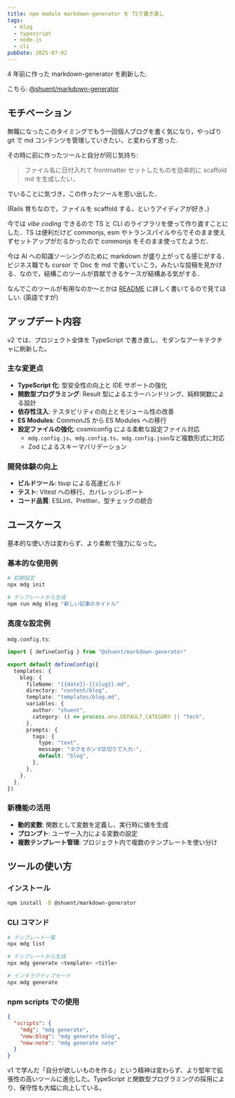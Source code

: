 ```yaml
---
title: npm module markdown-generator を TSで書き直し
tags:
  - blog
  - typescript
  - node.js
  - cli
pubDate: 2025-07-02
---
```


4 年前に作った markdown-generator を刷新した.

こちら: [@shuent/markdown-generator](https://www.npmjs.com/package/@shuent/markdown-generator)

## モチベーション

無職になったこのタイミングでもう一回個人ブログを書く気になり，やっぱり git で md コンテンツを管理していきたい，と変わらず思った.

その時に前に作ったツールと自分が同じ気持ち:

> ファイル名に日付入れて frontmatter セットしたものを効率的に scaffold md を生成したい，

でいることに気づき，この作ったツールを思い出した．

(Rails 育ちなので，ファイルを scaffold する，というアイディアが好き．)

今では _vibe coding_ できるので TS と CLI のライブラリを使って作り直すことにした．TS は便利だけど commonjs, esm やトランスパイルやらでそのまま使えずセットアップがだるかったので commonjs をそのまま使ってたようだ．

今は AI への知識ソーシングのために markdown が盛り上がってる感じがする．ビジネス職でも cursor で Doc を md で書いていこう，みたいな投稿を見かける．なので，結構このツールが貢献できるケースが結構ある気がする．

なんでこのツールが有用なのか〜とかは [README](https://github.com/shuent/markdown-generator) に詳しく書いてるので見てほしい. (英語ですが)

## アップデート内容

v2 では、プロジェクト全体を TypeScript で書き直し、モダンなアーキテクチャに刷新した。

### 主な変更点

- **TypeScript 化**: 型安全性の向上と IDE サポートの強化
- **関数型プログラミング**: Result 型によるエラーハンドリング、純粋関数による設計
- **依存性注入**: テスタビリティの向上とモジュール性の改善
- **ES Modules**: CommonJS から ES Modules への移行
- **設定ファイルの強化**: cosmiconfig による柔軟な設定ファイル対応
  - `mdg.config.js`、`mdg.config.ts`、`mdg.config.json`など複数形式に対応
  - Zod によるスキーマバリデーション

### 開発体験の向上

- **ビルドツール**: tsup による高速ビルド
- **テスト**: Vitest への移行、カバレッジレポート
- **コード品質**: ESLint、Prettier、型チェックの統合

## ユースケース

基本的な使い方は変わらず、より柔軟で強力になった。

### 基本的な使用例

```bash
# 初期設定
npx mdg init

# テンプレートから生成
npm run mdg blog "新しい記事のタイトル"
```

### 高度な設定例

`mdg.config.ts`:

```typescript
import { defineConfig } from "@shuent/markdown-generator"

export default defineConfig({
  templates: {
    blog: {
      fileName: "{{date}}-{{slug}}.md",
      directory: "content/blog",
      template: "templates/blog.md",
      variables: {
        author: "shuent",
        category: () => process.env.DEFAULT_CATEGORY || "tech",
      },
      prompts: {
        tags: {
          type: "text",
          message: "タグをカンマ区切りで入力:",
          default: "blog",
        },
      },
    },
  },
})
```

### 新機能の活用

- **動的変数**: 関数として変数を定義し、実行時に値を生成
- **プロンプト**: ユーザー入力による変数の設定
- **複数テンプレート管理**: プロジェクト内で複数のテンプレートを使い分け

## ツールの使い方

### インストール

```bash
npm install -D @shuent/markdown-generator
```

### CLI コマンド

```bash
# テンプレート一覧
npx mdg list

# テンプレートから生成
npx mdg generate <template> <title>

# インタラクティブモード
npx mdg generate
```

### npm scripts での使用

```json
{
  "scripts": {
    "mdg": "mdg generate",
    "new:blog": "mdg generate blog",
    "new:note": "mdg generate note"
  }
}
```

v1 で学んだ「自分が欲しいものを作る」という精神は変わらず、より堅牢で拡張性の高いツールに進化した。TypeScript と関数型プログラミングの採用により、保守性も大幅に向上している。
